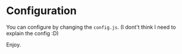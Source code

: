 # Configuration
You can configure by changing the `config.js`. (I dont't think I need to explain the config :D)

Enjoy.
